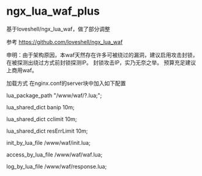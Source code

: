 # ngx_lua_waf_plus

基于loveshell/ngx_lua_waf，做了部分调整

参考 https://github.com/loveshell/ngx_lua_waf

申明：由于架构原因，本waf天然存在许多可被绕过的漏洞，建议启用攻击封锁，在被探测出绕过方式前封锁探测IP。
封锁攻击IP，实乃无奈之举。
预算充足建议上商用waf。


加载方式
在nginx.conf的server块中加入如下配置


lua_package_path "/www/waf/?.lua;";

lua_shared_dict banip 10m;

lua_shared_dict cclimit 10m;

lua_shared_dict resErrLimit 10m;

init_by_lua_file  /www/waf/init.lua;

access_by_lua_file /www/waf/waf.lua;

log_by_lua_file /www/waf/response.lua;

